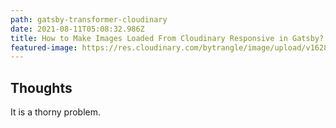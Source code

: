 ```yaml
---
path: gatsby-transformer-cloudinary
date: 2021-08-11T05:08:32.986Z
title: How to Make Images Loaded From Cloudinary Responsive in Gatsby?
featured-image: https://res.cloudinary.com/bytrangle/image/upload/v1628569189/Code%20demos/eberhard-grossgasteiger-MWw7ANxCKMY-unsplash_mpdes0.jpg
---
```

## Thoughts
It is a thorny problem.